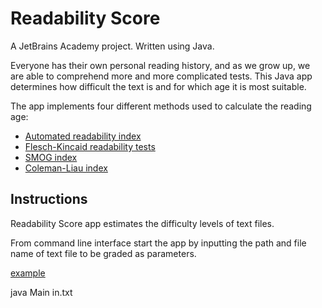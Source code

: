 # Readability Score

A JetBrains Academy project. Written using Java.

Everyone has their own personal reading history, and as we grow up, we are able to comprehend more and more complicated 
tests. This Java app determines how difficult the text is and for which age it is most suitable.

The app implements four different methods used to calculate the reading age:

* [Automated readability index](https://en.wikipedia.org/wiki/Automated_readability_index)
* [Flesch-Kincaid readability tests](https://en.wikipedia.org/wiki/Flesch%E2%80%93Kincaid_readability_tests)
* [SMOG index](https://en.wikipedia.org/wiki/SMOG)
* [Coleman-Liau index](http://en.wikipedia.org/wiki/Coleman–Liau_index)

## Instructions

Readability Score app estimates the difficulty levels of text files.

From command line interface start the app by inputting the path and file name of text file to be graded as parameters.

<u> example </u>

java Main in.txt





